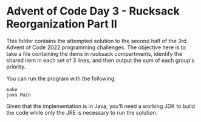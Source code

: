 # Advent of Code Day 3 - Rucksack Reorganization Part II

This folder contains the attempted solution to the second half of the 3rd 
Advent of Code 2022 programming challenges. The objective here is to take 
a file containing the items in rucksack compartments, identify the shared 
item in each set of 3 lines, and then output the sum of each group's 
priority.

You can run the program with the following:

	make
	java Main

Given that the implementation is in Java, you'll need a working JDK to 
build the code while only the JRE is necessary to run the solution.
